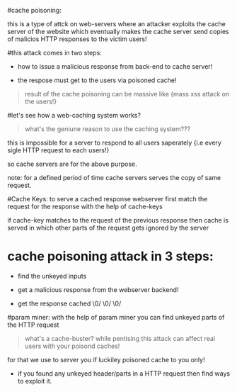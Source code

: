 #cache poisoning:

this is a type of attck on web-servers where an attacker exploits 
the cache server of the website which eventually makes the cache server
send copies of malicios HTTP responses to the victim users!

#this attack comes in two steps:

- how to issue a malicious response from back-end to cache server!

- the respose must get to the users via poisoned cache!

> result of the cache poisoning can be massive like {mass xss attack on the users!}


#let's see how a web-caching system works?

>what's the geniune reason to use the caching system???

this is impossible for a server to respond to all users saperately
{i.e every sigle HTTP request to each users!}

so cache servers are for the above purpose.

note: for a defined period of time cache servers serves the copy of same request.

#Cache Keys:
to serve a cached response webserver first match the request for the response
with the help of cache-keys 

if cache-key matches to the request of the previous response then cache is served
in which other parts of the request gets ignored by the server

# cache poisoning attack in 3 steps:

- find the unkeyed inputs

- get a malicious response from the webserver backend!

- get the response cached \0/ \0/ \0/


#param miner:
with the help of param miner you can find unkeyed parts of the HTTP request

> what's a cache-buster?
while pentising this attack can affect real users with your poisond caches!

for that we use <CacheBuster> to server you if luckiley poisoned cache to you only!

- if you found any unkeyed header/parts in a HTTP request then 
	find ways to exploit it.












